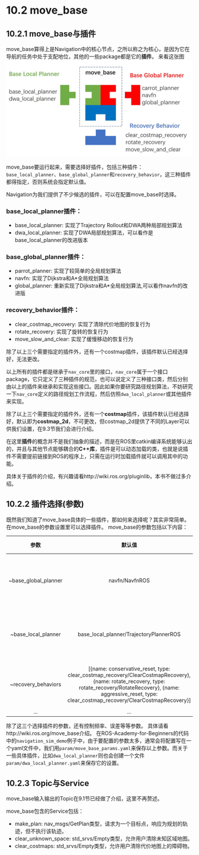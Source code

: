 # 10.2 move_base

## 10.2.1 move_base与插件

move_base算得上是Navigation中的核心节点，之所以称之为核心，是因为它在导航的任务中处于支配地位，其他的一些package都是它的**插件**。
来看这张图
![slam_gmapping](/pics/move_base.jpg)

move_base要运行起来，需要选择好插件，包括三种插件：`base_local_planner`、`base_global_planner`和`recovery_behavior`，这三种插件都得指定，否则系统会指定默认值。

Navigation为我们提供了不少候选的插件，可以在配置move_base时选择。
### base_local_planner插件：
* base_local_planner: 实现了Trajectory Rollout和DWA两种局部规划算法
* dwa_local_planner: 实现了DWA局部规划算法，可以看作是base_local_planner的改进版本

### base_global_planner插件：
* parrot_planner: 实现了较简单的全局规划算法
* navfn: 实现了Dijkstra和A*全局规划算法
* global_planner: 重新实现了Dijkstra和A*全局规划算法,可以看作navfn的改进版

### recovery_behavior插件：
* clear_costmap_recovery: 实现了清除代价地图的恢复行为
* rotate_recovery: 实现了旋转的恢复行为
* move_slow_and_clear: 实现了缓慢移动的恢复行为

除了以上三个需要指定的插件外，还有一个costmap插件，该插件默认已经选择好，无法更改。

以上所有的插件都是继承于`nav_core`里的接口，`nav_core`属于一个接口package，它只定义了三种插件的规范，也可以说定义了三种接口类，然后分别由以上的插件来继承和实现这些接口。因此如果你要研究路径规划算法，不妨研究一下`nav_core`定义的路径规划工作流程，然后仿照`dwa_local_planner`或其他插件来实现。

除了以上三个需要指定的插件外，还有一个**costmap**插件，该插件默认已经选择好，默认即为**costmap_2d**，不可更改，但costmap_2d提供了不同的Layer可以供我们设置，在9.3节我们会进行介绍。

在这里**插件**的概念并不是我们抽象的描述，而是在ROS里catkin编译系统能够认出的，并且与其他节点能够耦合的**C++库**，插件是可以动态加载的类，也就是说插件不需要提前链接到ROS的程序上，只需在运行时加载插件就可以调用其中的功能。

具体关于插件的介绍，有兴趣请看http://wiki.ros.org/pluginlib，本书不做过多介绍。

## 10.2.2 插件选择(参数)

既然我们知道了move_base具体的一些插件，那如何来选择呢？其实非常简单。在move_base的参数设置里可以选择插件。
move_base的参数包括以下内容：

| 参数 | 默认值 | 功能 |
| :---: | :---: | :---: |
| ~base_global_planner | navfn/NavfnROS | 设置全局规划器 |
| ~base_local_planner | base_local_planner/TrajectoryPlannerROS| 设置局部规划器 |
| ~recovery_behaviors |  [{name: conservative_reset, type: clear_costmap_recovery/ClearCostmapRecovery}, {name: rotate_recovery, type: rotate_recovery/RotateRecovery}, {name: aggressive_reset, type: clear_costmap_recovery/ClearCostmapRecovery}]  | 设置恢复行为|
|... | ... | ... |
除了这三个选择插件的参数，还有控制频率、误差等等参数。
具体请看http://wiki.ros.org/move_base介绍。
在ROS-Academy-for-Beginners的代码中的`navigation_sim_demo`例子中，由于要配置的参数太多，通常会将配置写在一个yaml文件中，我们用`param/move_base_params.yaml`来保存以上参数。而关于一些具体插件，比如`dwa_local_planner`则也会创建一个文件`param/dwa_local_planner.yaml`来保存它的设置。

## 10.2.3 Topic与Service
move_base输入输出的Topic在9.1节已经做了介绍，这里不再赘述。

move_base包含的Service包括：
* make_plan: nav_msgs/GetPlan类型，请求为一个目标点，响应为规划的轨迹，但不执行该轨迹。
* clear_unknown_space: std_srvs/Empty类型，允许用户清除未知区域地图。
* clear_costmaps: std_srvs/Empty类型，允许用户清除代价地图上的障碍物。




